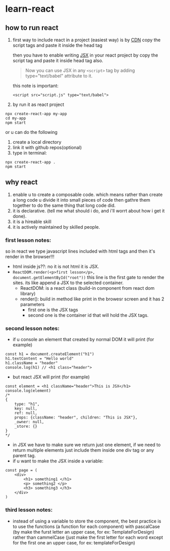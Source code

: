 # learn-react
## how to run react 
1. first way to include react in a project (easiest way) is by [CDN](https://reactjs.org/docs/cdn-links.html) copy the script tags and paste it inside the head tag

    then you have to enable writing [JSX](https://reactjs.org/docs/add-react-to-a-website.html#quickly-try-jsx) in your react project by copy the script tag and paste it inside head tag also. 
    > Now you can use JSX in any `<script>` tag by adding type="text/babel" attribute to it. 

    this note is important:
    ```
    <script src="script.js" type="text/babel">
    ```
2. by run it as react project
```
npx create-react-app my-app
cd my-app
npm start
```
or u can do the following
1. create a local directory 
2. link it with github repos(optional)
3. type in terminal: 
```
npx create-react-app .
npm start
```
## why react
1. enable u to create a composable code. which means rather than create a long code u divide it into small pieces of code then gathre them together to do the same thing that long code did.
2. it is declarative. (tell me what should i do, and i'll worrt about how i get it done).
3. it is a hireable skill
4. it is actively maintained by skilled people.

### first lesson notes:
so in react we type javascript lines included with html tags and then it's render in the browser!!!

- html inside js??: no it is not html it is JSX.
- `ReactDOM.render(<p>first lesson</p>, document.getElementById("root"))` this line is the first gate to render the sites. its like append a JSX to the selected container.
    - ReactDOM: is a react class (build-in component from react dom library) 
    - render(): build in method like print in the browesr screen and it has 2 parameters
        - first one is the JSX tags
        - second one is the container id that will hold the JSX tags.

### second lesson notes:
- if u console an element that created by normal DOM it will print (for example)
```
const h1 = document.createElement("h1")
h1.textContent = "Hello world"
h1.className = "header"
console.log(h1) // <h1 class="header">
```
- but react JSX will print (for example)
```
const element = <h1 className="header">This is JSX</h1>
console.log(element)
/* 
{
    type: "h1", 
    key: null, 
    ref: null, 
    props: {className: "header", children: "This is JSX"}, 
    _owner: null, 
    _store: {}
}
*/
```
- in JSX we have to make sure we return just one element, if we need to return multiple elements just include them inside one div tag or any parent tag.
- if u want to make the JSX inside a variable:
```
const page = (
    <div>
        <h1> something1 </h1>
        <p> something2 </p>
        <h3> something3 </h3>
    </div>
)
```

### third lesson notes:
- instead of using a variable to store the component, the best practice is to use the functions (a function for each component) with pascalCase (by make the furst letter an upper case, for ex: TemplateForDesign) rather than cammelCase (just make the first letter for each word except for the first one an upper case, for ex: templateForDesign)